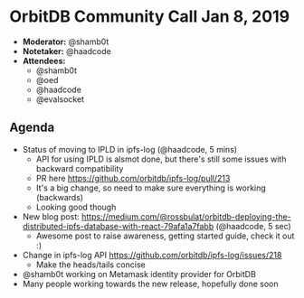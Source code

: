 # OrbitDB Community Call Jan 8, 2019

- **Moderator:** @shamb0t
- **Notetaker:** @haadcode
- **Attendees:**
  - @shamb0t
  - @oed
  - @haadcode
  - @evalsocket

## Agenda

- Status of moving to IPLD in ipfs-log (@haadcode, 5 mins)
    - API for using IPLD is alsmot done, but there's still some issues with backward compatibility
    - PR here https://github.com/orbitdb/ipfs-log/pull/213
    - It's a big change, so need to make sure everything is working (backwards)
    - Looking good though
- New blog post: https://medium.com/@rossbulat/orbitdb-deploying-the-distributed-ipfs-database-with-react-79afa1a7fabb (@haadcode, 5 sec)
    - Awesome post to raise awareness, getting started guide, check it out :)
- Change in ipfs-log API https://github.com/orbitdb/ipfs-log/issues/218
    - Make the heads/tails concise
- @shamb0t working on Metamask identity provider for OrbitDB
- Many people working towards the new release, hopefully done soon
